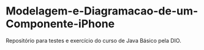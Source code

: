 # Modelagem-e-Diagramacao-de-um-Componente-iPhone
Repositório para testes e exercício do curso de Java Básico pela DIO.
